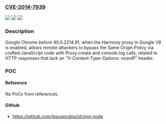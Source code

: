 ### [CVE-2014-7939](https://cve.mitre.org/cgi-bin/cvename.cgi?name=CVE-2014-7939)
![](https://img.shields.io/static/v1?label=Product&message=n%2Fa&color=blue)
![](https://img.shields.io/static/v1?label=Version&message=n%2Fa&color=blue)
![](https://img.shields.io/static/v1?label=Vulnerability&message=n%2Fa&color=brighgreen)

### Description

Google Chrome before 40.0.2214.91, when the Harmony proxy in Google V8 is enabled, allows remote attackers to bypass the Same Origin Policy via crafted JavaScript code with Proxy.create and console.log calls, related to HTTP responses that lack an "X-Content-Type-Options: nosniff" header.

### POC

#### Reference
No PoCs from references.

#### Github
- https://github.com/jesusprubio/strong-node

